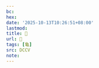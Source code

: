 ```yaml
---
bc:
hex:
date: '2025-10-13T10:26:51+08:00'
lastmod:
title: 􂤵
url: 􂤵
tags: [龜]
src: DCCV
note:
---
```

